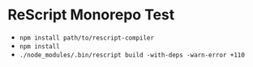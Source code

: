 # ReScript Monorepo Test

- `npm install path/to/rescript-compiler`
- `npm install`
- `./node_modules/.bin/rescript build -with-deps -warn-error +110`
